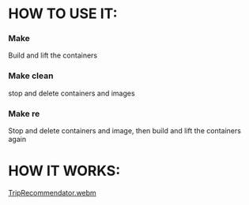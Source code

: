 # HOW TO USE IT:
### Make
Build and lift the containers
### Make clean
stop and delete containers and images
### Make re
Stop and delete containers and image, then build and lift the containers again

# HOW IT WORKS:
[TripRecommendator.webm](https://github.com/user-attachments/assets/cb9d8946-4f3a-47a3-be18-142664aa6fad)
